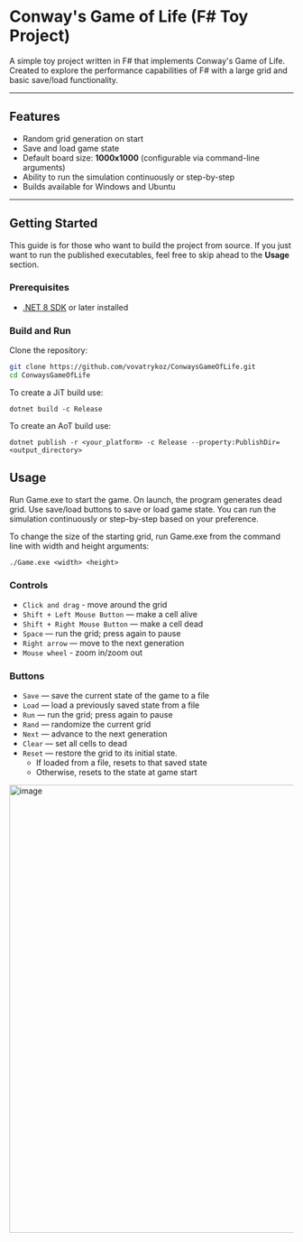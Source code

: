 # Conway's Game of Life (F# Toy Project)

A simple toy project written in F# that implements Conway's Game of Life.  
Created to explore the performance capabilities of F# with a large grid and basic save/load functionality.

---

## Features

- Random grid generation on start  
- Save and load game state  
- Default board size: **1000x1000** (configurable via command-line arguments)  
- Ability to run the simulation continuously or step-by-step  
- Builds available for Windows and Ubuntu  

---

## Getting Started

This guide is for those who want to build the project from source. If you just want to run the published executables, feel free to skip ahead to the **Usage** section.

### Prerequisites

- [.NET 8 SDK](https://dotnet.microsoft.com/en-us/download/dotnet/8.0) or later installed  

### Build and Run

Clone the repository:

```bash
git clone https://github.com/vovatrykoz/ConwaysGameOfLife.git
cd ConwaysGameOfLife
```

To create a JiT build use:
```
dotnet build -c Release
```

To create an AoT build use:
```
dotnet publish -r <your_platform> -c Release --property:PublishDir=<output_directory>
```

## Usage
Run Game.exe to start the game. On launch, the program generates dead grid. Use save/load buttons to save or load game state. You can run the simulation continuously or step-by-step based on your preference.

To change the size of the starting grid, run Game.exe from the command line with width and height arguments:
```
./Game.exe <width> <height>
```

### Controls

- `Click and drag` - move around the grid  
- `Shift + Left Mouse Button` — make a cell alive  
- `Shift + Right Mouse Button` — make a cell dead  
- `Space` — run the grid; press again to pause  
- `Right arrow` — move to the next generation
- `Mouse wheel` - zoom in/zoom out

### Buttons

- `Save` — save the current state of the game to a file  
- `Load` — load a previously saved state from a file  
- `Run` — run the grid; press again to pause  
- `Rand` — randomize the current grid  
- `Next` — advance to the next generation  
- `Clear` — set all cells to dead  
- `Reset` — restore the grid to its initial state.  
  - If loaded from a file, resets to that saved state  
  - Otherwise, resets to the state at game start  

<img width="1023" height="794" alt="image" src="https://github.com/user-attachments/assets/51f07896-6b65-4c30-a920-ba41c3978bb5" />



